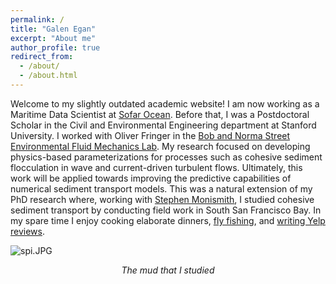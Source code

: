 ```yaml
---
permalink: /
title: "Galen Egan"
excerpt: "About me"
author_profile: true
redirect_from: 
  - /about/
  - /about.html
---
```


Welcome to my slightly outdated academic website! I am now working as a Maritime Data Scientist at [Sofar Ocean](https://www.sofarocean.com/). Before that, I was a Postdoctoral Scholar in the Civil and Environmental Engineering department at Stanford University. I worked with Oliver Fringer in the [Bob and Norma Street Environmental Fluid Mechanics Lab](https://cee.stanford.edu/research/labs-centers/bob-and-norma-street-environmental-fluid-mechanics-laboratory). My research focused on developing physics-based parameterizations for processes such as cohesive sediment flocculation in wave and current-driven turbulent flows. Ultimately, this work will be applied towards improving the predictive capabilities of numerical sediment transport models. This was a natural extension of my PhD research where, working with [Stephen Monismith](https://profiles.stanford.edu/stephen-monismith), I studied cohesive sediment transport by conducting field work in South San Francisco Bay. In my spare time I enjoy cooking elaborate dinners, [fly fishing](../images/flyfishing.jpeg), and [writing Yelp reviews](https://www.yelp.com/user_details_reviews_self?userid=yosI54Xkh_tT0iL6U8STCQ).

![spi.JPG](../images/spi.JPG)
<div align="center"> <em>The mud that I studied</em> </div>
